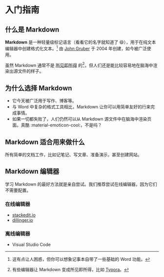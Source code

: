 # 入门指南

## 什么是 Markdown

**Markdown** 是一种轻量级标记语言（看看它的名字就知道了 :smile:），用于在纯文本编辑器中创建格式化文本。[^1] 由 [John Gruber](https://en.wikipedia.org/wiki/John_Gruber) 于 2004 年创建，如今被广泛使用。

[^1]: 这有点让人困惑，但你可以想象记事本自带了一些基础的 Word 功能。

虽然 Markdown 通常不是 [所见即所得](https://en.wikipedia.org/wiki/WYSIWYG) 的[^2]，但人们还是能比较容易地在脑海中渲染出源文件的样子。

[^2]: 有些编辑器让 Markdown 变成所见即所得，比如 [Typora](https://typora.io)。

## 为什么选择 Markdown

- 它今天被广泛用于写作、博客等。
- 与 Word 中复杂的格式工具相比，Markdown 让你可以用简单友好的行来完成事情。
- 如果一切都失败了，人们仍然可以从 Markdown 源文件中在脑海中渲染页面。真酷 :material-emoticon-cool:，不是吗？

## Markdown 适合用来做什么

所有简单的文档工作，比如记笔记、写文章、准备演示，甚至创建网站。

## Markdown 编辑器

学习 Markdown 的最好方法就是亲自尝试。我们推荐尝试在线编辑器，因为它们不需要配置。

### 在线编辑器

- [stackedit.io](https://stackedit.io)
- [dillinger.io](https://dillinger.io)

### 离线编辑器

- Visual Studio Code
